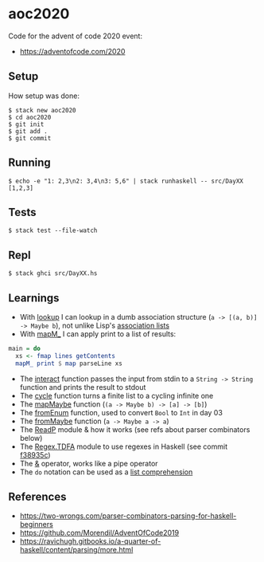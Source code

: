 # aoc2020

Code for the advent of code 2020 event:

- <https://adventofcode.com/2020>

## Setup

How setup was done:

```
$ stack new aoc2020
$ cd aoc2020
$ git init
$ git add .
$ git commit
```

## Running

```
$ echo -e "1: 2,3\n2: 3,4\n3: 5,6" | stack runhaskell -- src/DayXX
[1,2,3]
```

## Tests

```
$ stack test --file-watch
```

## Repl

```
$ stack ghci src/DayXX.hs
```

## Learnings

- With [lookup][lu] I can lookup in a dumb association structure (`a -> [(a, b)] -> Maybe b`), not unlike Lisp's [association lists][al]
- With [mapM_][mm] I can apply print to a list of results:

```haskell
main = do
  xs <- fmap lines getContents
  mapM_ print $ map parseLine xs
```

- The [interact][in] function passes the input from stdin to a `String -> String` function and prints the result to stdout
- The [cycle][cy] function turns a finite list to a cycling infinite one
- The [mapMaybe][mm] function (`(a -> Maybe b) -> [a] -> [b]`)
- The [fromEnum][fe] function, used to convert `Bool` to `Int` in day 03
- The [fromMaybe][fm] function (`a -> Maybe a -> a`)
- The [ReadP][rp] module & how it works (see refs about parser combinators below)
- The [Regex.TDFA][re] module to use regexes in Haskell (see commit [f38935c][rrc])
- The [&][&] operator, works like a pipe operator
- The `do` notation can be used as a [list comprehension][lc]

[al]: https://www.gnu.org/software/emacs/manual/html_node/elisp/Association-Lists.html
[lu]: https://hackage.haskell.org/package/base-4.14.0.0/docs/Prelude.html#v:lookup
[mm]: https://hackage.haskell.org/package/base-4.14.0.0/docs/Prelude.html#v:mapM_
[in]: https://hackage.haskell.org/package/base-4.14.0.0/docs/Prelude.html#v:interact
[cy]: https://hackage.haskell.org/package/base-4.14.0.0/docs/Prelude.html#v:cycle
[mm]: https://hackage.haskell.org/package/base-4.14.0.0/docs/Data-Maybe.html#v:mapMaybe
[fe]: https://hackage.haskell.org/package/base-4.14.0.0/docs/Prelude.html#v:fromEnum
[fm]: https://hackage.haskell.org/package/base-4.14.0.0/docs/Data-Maybe.html#v:fromMaybe
[rp]: https://hackage.haskell.org/package/base-4.14.0.0/docs/Text-ParserCombinators-ReadP.html
[re]: https://hackage.haskell.org/package/regex-tdfa-1.3.1.0/docs/Text-Regex-TDFA.html
[lc]: https://wiki.haskell.org/List_comprehension
[&]: https://hackage.haskell.org/package/base-4.14.0.0/docs/Data-Function.html#v:-38-
[rrc]: https://github.com/sroccaserra/aoc2020/commit/f38935c

## References

- <https://two-wrongs.com/parser-combinators-parsing-for-haskell-beginners>
- <https://github.com/Morendil/AdventOfCode2019>
- <https://ravichugh.gitbooks.io/a-quarter-of-haskell/content/parsing/more.html>
